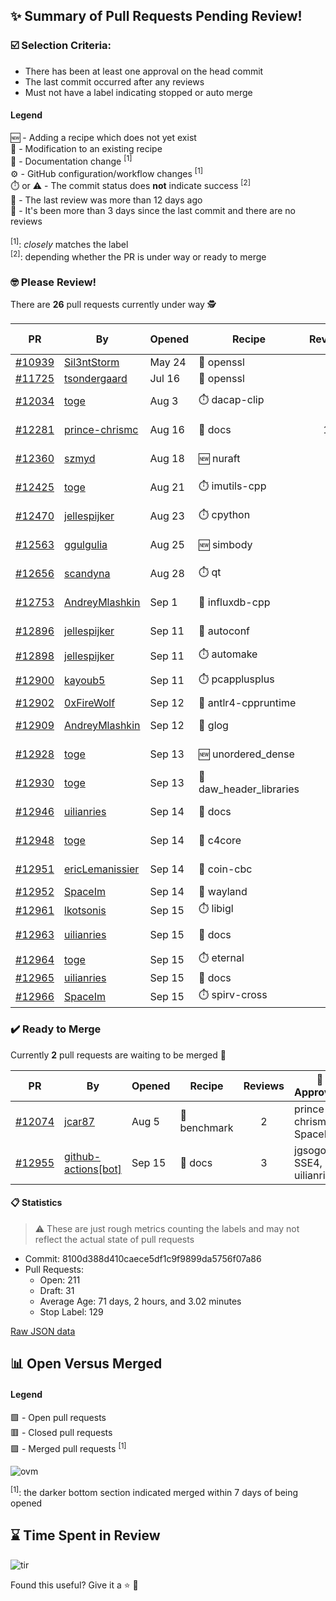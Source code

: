 ## :sparkles: Summary of Pull Requests Pending Review!

### :ballot_box_with_check: Selection Criteria:

- There has been at least one approval on the head commit
- The last commit occurred after any reviews
- Must not have a label indicating stopped or auto merge

#### Legend

:new: - Adding a recipe which does not yet exist<br>
:memo: - Modification to an existing recipe<br>
:green_book: - Documentation change <sup>[1]</sup><br>
:gear: - GitHub configuration/workflow changes <sup>[1]</sup><br>
:stopwatch: or :warning: - The commit status does **not** indicate success <sup>[2]</sup><br>
:bell: - The last review was more than 12 days ago<br>
:eyes: - It's been more than 3 days since the last commit and there are no reviews<br>
<br>
<sup>[1]</sup>: _closely_ matches the label<br>
<sup>[2]</sup>: depending whether the PR is under way or ready to merge

### :nerd_face: Please Review! 

There are **26** pull requests currently under way :detective:

PR | By | Opened | Recipe | Reviews | Last | :stop_sign: Blockers | :star2: Approvers
:---: | --- | --- | --- | :---: | --- | --- | ---
[#10939](https://github.com/conan-io/conan-center-index/pull/10939)|[Sil3ntStorm](https://github.com/Sil3ntStorm)|May 24|:memo: openssl|0|:eyes:||
[#11725](https://github.com/conan-io/conan-center-index/pull/11725)|[tsondergaard](https://github.com/tsondergaard)|Jul 16|:memo: openssl|0|:eyes:||
[#12034](https://github.com/conan-io/conan-center-index/pull/12034)|[toge](https://github.com/toge)|Aug 3|:stopwatch: dacap-clip|6|Sep 14||
[#12281](https://github.com/conan-io/conan-center-index/pull/12281)|[prince-chrismc](https://github.com/prince-chrismc)|Aug 16|:green_book: docs|13|Sep 14|jgsogo|
[#12360](https://github.com/conan-io/conan-center-index/pull/12360)|[szmyd](https://github.com/szmyd)|Aug 18|:new: nuraft|8|Sep 15||
[#12425](https://github.com/conan-io/conan-center-index/pull/12425)|[toge](https://github.com/toge)|Aug 21|:stopwatch: imutils-cpp|4|Sep 9||
[#12470](https://github.com/conan-io/conan-center-index/pull/12470)|[jellespijker](https://github.com/jellespijker)|Aug 23|:stopwatch: cpython|3|Sep 15||
[#12563](https://github.com/conan-io/conan-center-index/pull/12563)|[ggulgulia](https://github.com/ggulgulia)|Aug 25|:new: simbody|9|Sep 9||prince-chrismc
[#12656](https://github.com/conan-io/conan-center-index/pull/12656)|[scandyna](https://github.com/scandyna)|Aug 28|:stopwatch: qt|4|Sep 14||prince-chrismc
[#12753](https://github.com/conan-io/conan-center-index/pull/12753)|[AndreyMlashkin](https://github.com/AndreyMlashkin)|Sep 1|:memo: influxdb-cpp|3|Sep 14|uilianries|intelligide, danimtb
[#12896](https://github.com/conan-io/conan-center-index/pull/12896)|[jellespijker](https://github.com/jellespijker)|Sep 11|:memo: autoconf|3|Sep 15||
[#12898](https://github.com/conan-io/conan-center-index/pull/12898)|[jellespijker](https://github.com/jellespijker)|Sep 11|:stopwatch: automake|0|||
[#12900](https://github.com/conan-io/conan-center-index/pull/12900)|[kayoub5](https://github.com/kayoub5)|Sep 11|:stopwatch: pcapplusplus|1|Sep 12||
[#12902](https://github.com/conan-io/conan-center-index/pull/12902)|[0xFireWolf](https://github.com/0xFireWolf)|Sep 12|:memo: antlr4-cppruntime|0|||
[#12909](https://github.com/conan-io/conan-center-index/pull/12909)|[AndreyMlashkin](https://github.com/AndreyMlashkin)|Sep 12|:memo: glog|3|Sep 15||danimtb
[#12928](https://github.com/conan-io/conan-center-index/pull/12928)|[toge](https://github.com/toge)|Sep 13|:new: unordered_dense|5|Sep 15||uilianries
[#12930](https://github.com/conan-io/conan-center-index/pull/12930)|[toge](https://github.com/toge)|Sep 13|:memo: daw_header_libraries|7|Sep 15||uilianries
[#12946](https://github.com/conan-io/conan-center-index/pull/12946)|[uilianries](https://github.com/uilianries)|Sep 14|:green_book: docs|4|Sep 15||SSE4
[#12948](https://github.com/conan-io/conan-center-index/pull/12948)|[toge](https://github.com/toge)|Sep 14|:memo: c4core|1|Sep 15||uilianries
[#12951](https://github.com/conan-io/conan-center-index/pull/12951)|[ericLemanissier](https://github.com/ericLemanissier)|Sep 14|:memo: coin-cbc|1|Sep 15||uilianries
[#12952](https://github.com/conan-io/conan-center-index/pull/12952)|[SpaceIm](https://github.com/SpaceIm)|Sep 14|:memo: wayland|0|||
[#12961](https://github.com/conan-io/conan-center-index/pull/12961)|[lkotsonis](https://github.com/lkotsonis)|Sep 15|:stopwatch: libigl|0|||
[#12963](https://github.com/conan-io/conan-center-index/pull/12963)|[uilianries](https://github.com/uilianries)|Sep 15|:green_book: docs|2|Sep 15||
[#12964](https://github.com/conan-io/conan-center-index/pull/12964)|[toge](https://github.com/toge)|Sep 15|:stopwatch: eternal|0|||
[#12965](https://github.com/conan-io/conan-center-index/pull/12965)|[uilianries](https://github.com/uilianries)|Sep 15|:green_book: docs|0|||
[#12966](https://github.com/conan-io/conan-center-index/pull/12966)|[SpaceIm](https://github.com/SpaceIm)|Sep 15|:stopwatch: spirv-cross|0|||


### :heavy_check_mark: Ready to Merge 

Currently **2** pull requests are waiting to be merged :tada:


PR | By | Opened | Recipe | Reviews | :star2: Approvers
:---: | --- | --- | --- | :---: | ---
[#12074](https://github.com/conan-io/conan-center-index/pull/12074)|[jcar87](https://github.com/jcar87)|Aug 5|:memo: benchmark|2|prince-chrismc, SpaceIm
[#12955](https://github.com/conan-io/conan-center-index/pull/12955)|[github-actions[bot]](https://github.com/github-actions[bot])|Sep 15|:green_book: docs|3|jgsogo, SSE4, uilianries


#### :clipboard: Statistics

> :warning: These are just rough metrics counting the labels and may not reflect the actual state of pull requests

- Commit: 8100d388d410caece5df1c9f9899da5756f07a86
- Pull Requests:
	- Open: 211
	- Draft: 31
	- Average Age: 71 days, 2 hours, and 3.02 minutes
	- Stop Label: 129
	

[Raw JSON data](https://raw.githubusercontent.com/prince-chrismc/conan-center-index-pending-review/raw-data/pending-review.json)

## :bar_chart: Open Versus Merged

#### Legend

:green_square: - Open pull requests<br>
:red_square: - Closed pull requests<br>
:purple_square: - Merged pull requests <sup>[1]</sup><br>

![ovm](https://github.com/prince-chrismc/conan-center-index-pending-review/blob/raw-data/open-versus-merged.gif?raw=true)

<sup>[1]</sup>: the darker bottom section indicated merged within 7 days of being opened

## :hourglass: Time Spent in Review

![tir](https://github.com/prince-chrismc/conan-center-index-pending-review/blob/raw-data/time-in-review.png?raw=true)

Found this useful? Give it a :star: :pray:
	